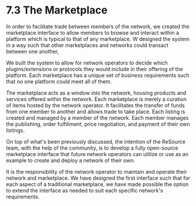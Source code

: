 # 7.3 The Marketplace

In order to facilitate trade between members of the network, we created the marketplace interface to allow members to browse and interact within a platform which is typical to that of any marketplace. W designed the system in a way such that other marketplaces and networks could transact between one another,

We built the system to allow for network operators to decide which plugins/extensions or protocols they would include in their offering of the platform. Each marketplace has a unique set of business requirements such that no one platform could meet all of them.

The marketplace acts as a window into the network, housing products and services offered within the network. Each marketplace is merely a curation of items hosted by the network operator. It facilitates the transfer of funds from one member to another and allows trade to take place. Each listing is created and managed by a member of the network. Each member manages the publishing, order fulfillment, price negotiation, and payment of their own listings.&#x20;

On top of what's been previously discussed, the intention of the ReSource team, with the help of the community, is to develop a fully open-source marketplace interface that future network operators can utilize or use as an example to create and deploy a network of their own.

It is the responsibility of the network operator to maintain and operate their network and marketplace. We have designed the first interface such that for each aspect of a traditional marketplace, we have made possible the option to extend the interface as needed to suit each specific network's requirements.
